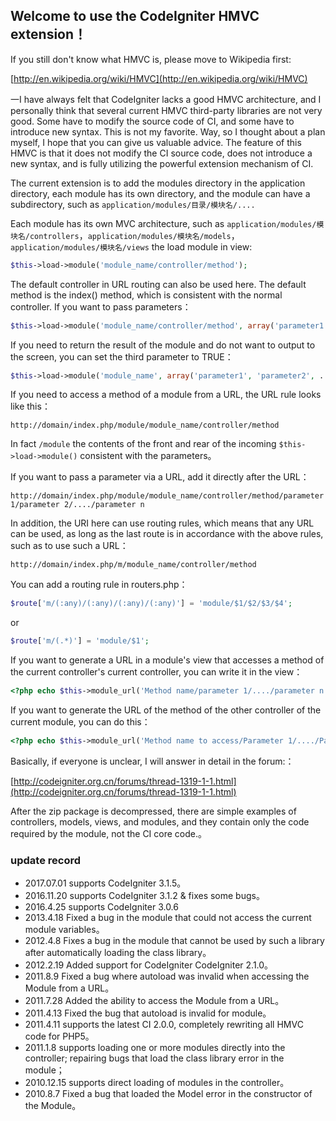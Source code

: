 ## Welcome to use the CodeIgniter HMVC extension！


If you still don't know what HMVC is, please move to Wikipedia first:

[http://en.wikipedia.org/wiki/HMVC](http://en.wikipedia.org/wiki/HMVC)


一I have always felt that CodeIgniter lacks a good HMVC architecture, and I personally think that several current HMVC third-party libraries are not very good. Some have to modify the source code of CI, and some have to introduce new syntax. This is not my favorite. Way, so I thought about a plan myself, I hope that you can give us valuable advice. The feature of this HMVC is that it does not modify the CI source code, does not introduce a new syntax, and is fully utilizing the powerful extension mechanism of CI.

The current extension is to add the modules directory in the application directory, each module has its own directory, and the module can have a subdirectory, such as `application/modules/目录/模块名/....`

Each module has its own MVC architecture, such as `application/modules/模块名/controllers`，`application/modules/模块名/models`，`application/modules/模块名/views` the load module in view:

```php
$this->load->module('module_name/controller/method');
```

The default controller in URL routing can also be used here. The default method is the index() method, which is consistent with the normal controller. If you want to pass parameters：

```php
$this->load->module('module_name/controller/method', array('parameter1', 'parameter2', ...));
```

If you need to return the result of the module and do not want to output to the screen, you can set the third parameter to TRUE：

```php
$this->load->module('module_name', array('parameter1', 'parameter2', ...), TRUE);
```

If you need to access a method of a module from a URL, the URL rule looks like this：

```
http://domain/index.php/module/module_name/controller/method
```

In fact `/module` the contents of the front and rear of the incoming `$this->load->module()` consistent with the parameters。

If you want to pass a parameter via a URL, add it directly after the URL：

```
http://domain/index.php/module/module_name/controller/method/parameter 1/parameter 2/..../parameter n
```

In addition, the URI here can use routing rules, which means that any URL can be used, as long as the last route is in accordance with the above rules, such as to use such a URL：

```
http://domain/index.php/m/module_name/controller/method
```

You can add a routing rule in routers.php：

```php
$route['m/(:any)/(:any)/(:any)/(:any)'] = 'module/$1/$2/$3/$4';
```

or

```php
$route['m/(.*)'] = 'module/$1';
```

If you want to generate a URL in a module's view that accesses a method of the current controller's current controller, you can write it in the view：

```php
<?php echo $this->module_url('Method name/parameter 1/..../parameter n to be accessed'); ?>
```

If you want to generate the URL of the method of the other controller of the current module, you can do this：

```php
<?php echo $this->module_url('Method name to access/Parameter 1/..../Parameter n', 'Controller name'); ?>
```

Basically, if everyone is unclear, I will answer in detail in the forum:：

[http://codeigniter.org.cn/forums/thread-1319-1-1.html](http://codeigniter.org.cn/forums/thread-1319-1-1.html)

After the zip package is decompressed, there are simple examples of controllers, models, views, and modules, and they contain only the code required by the module, not the CI core code.。


### update record

-   2017.07.01 supports CodeIgniter 3.1.5。
-   2016.11.20 supports CodeIgniter 3.1.2 & fixes some bugs。
-   2016.4.25 supports CodeIgniter 3.0.6
-   2013.4.18 Fixed a bug in the module that could not access the current module variables。
-   2012.4.8 Fixes a bug in the module that cannot be used by such a library after automatically loading the class library。
-   2012.2.19 Added support for CodeIgniter CodeIgniter 2.1.0。
-   2011.8.9 Fixed a bug where autoload was invalid when accessing the Module from a URL。
-   2011.7.28 Added the ability to access the Module from a URL。
-   2011.4.13 Fixed the bug that autoload is invalid for module。
-   2011.4.11 supports the latest CI 2.0.0, completely rewriting all HMVC code for PHP5。
-   2011.1.8 supports loading one or more modules directly into the controller; repairing bugs that load the class library error in the module；
-   2010.12.15 supports direct loading of modules in the controller。
-   2010.8.7 Fixed a bug that loaded the Model error in the constructor of the Module。
